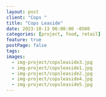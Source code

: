 ```yaml
---
layout: post
client: "Cops "
title: "Cops Leaside"
date: 2023-10-13 06:00:00 -0500
categories: [project, food, retail]
feature: true
postPage: false
tags:
images:
  - img-project/copsleaside3.jpg
  - img-project/copsleaside1.jpg
  - img-project/copsleaside2.jpg
  - img-project/copsleaside4.jpg
  - img-project/copsleaside5.jpg
---
```

